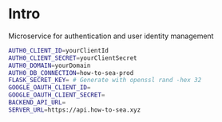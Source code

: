 # Intro
Microservice for authentication and user identity management

```bash
AUTH0_CLIENT_ID=yourClientId
AUTH0_CLIENT_SECRET=yourClientSecret
AUTH0_DOMAIN=yourDomain
AUTH0_DB_CONNECTION=how-to-sea-prod
FLASK_SECRET_KEY= # Generate with openssl rand -hex 32
GOOGLE_OAUTH_CLIENT_ID=
GOOGLE_OAUTH_CLIENT_SECRET=
BACKEND_API_URL=
SERVER_URL=https://api.how-to-sea.xyz
```